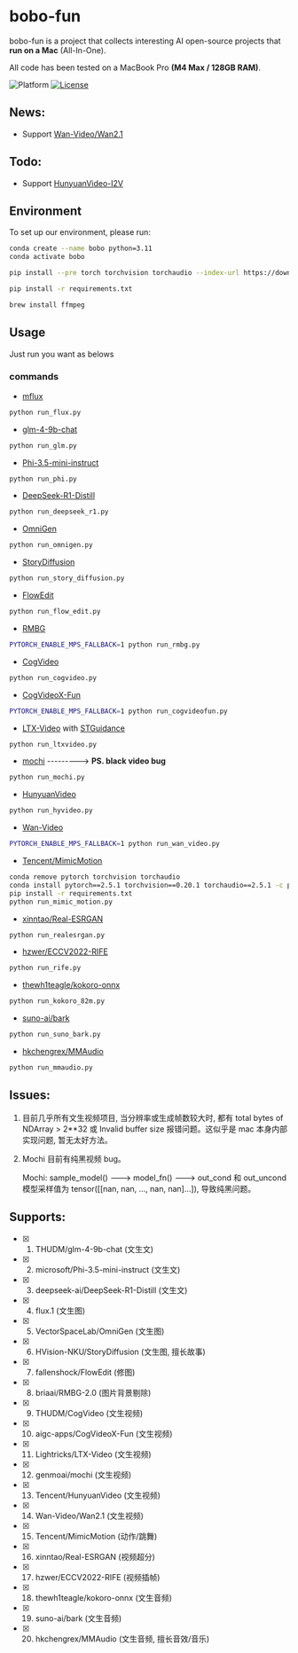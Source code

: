 # bobo-fun

bobo-fun is a project that collects interesting AI open-source projects that **run on a Mac** (All-In-One).

All code has been tested on a MacBook Pro **(M4 Max / 128GB RAM)**.

![Platform](https://img.shields.io/badge/platform-macOS-blue?style=flat-square)
[![License](https://img.shields.io/badge/License-Apache%202.0-blue.svg)](https://opensource.org/license/apache-2-0)

## News:
- Support [Wan-Video/Wan2.1](https://github.com/Wan-Video/Wan2.1)

## Todo:
- Support [HunyuanVideo-I2V](https://github.com/Tencent/HunyuanVideo-I2V)

## Environment
To set up our environment, please run:
```sh
conda create --name bobo python=3.11
conda activate bobo
```
```sh
pip install --pre torch torchvision torchaudio --index-url https://download.pytorch.org/whl/nightly/cpu
```
```sh
pip install -r requirements.txt
```
```sh
brew install ffmpeg
```

## Usage
Just run you want as belows

### commands

- [mflux](https://github.com/filipstrand/mflux)
```sh
python run_flux.py
```
- [glm-4-9b-chat](https://huggingface.co/THUDM/glm-4-9b-chat)
```sh
python run_glm.py
```
- [Phi-3.5-mini-instruct](https://huggingface.co/microsoft/Phi-3.5-mini-instruct)
```sh
python run_phi.py
```
- [DeepSeek-R1-Distill](https://huggingface.co/deepseek-ai)
```sh
python run_deepseek_r1.py
```
- [OmniGen](https://github.com/VectorSpaceLab/OmniGen)
```sh
python run_omnigen.py
```
- [StoryDiffusion](https://github.com/HVision-NKU/StoryDiffusion)
```sh
python run_story_diffusion.py
```
- [FlowEdit](https://github.com/fallenshock/FlowEdit)
```sh
python run_flow_edit.py
```
- [RMBG](https://huggingface.co/briaai/RMBG-2.0)
```sh
PYTORCH_ENABLE_MPS_FALLBACK=1 python run_rmbg.py
```
- [CogVideo](https://github.com/THUDM/CogVideo)
```sh
python run_cogvideo.py
```
- [CogVideoX-Fun](https://github.com/aigc-apps/CogVideoX-Fun)
```sh
PYTORCH_ENABLE_MPS_FALLBACK=1 python run_cogvideofun.py
```
- [LTX-Video](https://github.com/Lightricks/LTX-Video) with [STGuidance](https://github.com/junhahyung/STGuidance)
```sh
python run_ltxvideo.py
```
- [mochi](https://github.com/genmoai/mochi) ---------> **PS. black video bug**
```sh
python run_mochi.py
```
- [HunyuanVideo](https://github.com/Tencent/HunyuanVideo)
```sh
python run_hyvideo.py
```
- [Wan-Video](https://github.com/Wan-Video/Wan2.1)
```sh
PYTORCH_ENABLE_MPS_FALLBACK=1 python run_wan_video.py
```
- [Tencent/MimicMotion](https://github.com/Tencent/MimicMotion)
```sh
conda remove pytorch torchvision torchaudio
conda install pytorch==2.5.1 torchvision==0.20.1 torchaudio==2.5.1 -c pytorch
pip install -r requirements.txt
python run_mimic_motion.py
```
- [xinntao/Real-ESRGAN](https://github.com/xinntao/Real-ESRGAN)
```sh
python run_realesrgan.py
```
- [hzwer/ECCV2022-RIFE](https://github.com/hzwer/ECCV2022-RIFE)
```sh
python run_rife.py
```
- [thewh1teagle/kokoro-onnx](https://github.com/thewh1teagle/kokoro-onnx)
```sh
python run_kokoro_82m.py
```
- [suno-ai/bark](https://github.com/suno-ai/bark)
```sh
python run_suno_bark.py
```
- [hkchengrex/MMAudio](https://github.com/hkchengrex/MMAudio)
```sh
python run_mmaudio.py
```

## Issues:
1. 目前几乎所有文生视频项目, 当分辨率或生成帧数较大时, 都有 total bytes of NDArray > 2**32 或 Invalid buffer size 报错问题。这似乎是 mac 本身内部实现问题, 暂无太好方法。

2. Mochi 目前有纯黑视频 bug。

   Mochi: sample_model() ---> model_fn() ---> out_cond 和 out_uncond 模型采样值为 tensor([[nan, nan, ..., nan, nan]...]), 导致纯黑问题。

## Supports:
- [x] 1. THUDM/glm-4-9b-chat               (文生文)
- [x] 2. microsoft/Phi-3.5-mini-instruct   (文生文)
- [x] 3. deepseek-ai/DeepSeek-R1-Distill   (文生文)

- [x] 4. flux.1                            (文生图)
- [x] 5. VectorSpaceLab/OmniGen            (文生图)
- [X] 6. HVision-NKU/StoryDiffusion        (文生图, 擅长故事)
- [X] 7. fallenshock/FlowEdit              (修图)
- [X] 8. briaai/RMBG-2.0                   (图片背景剔除)

- [x] 9. THUDM/CogVideo                    (文生视频)
- [x] 10. aigc-apps/CogVideoX-Fun           (文生视频)
- [X] 11. Lightricks/LTX-Video             (文生视频)
- [X] 12. genmoai/mochi                    (文生视频)
- [X] 13. Tencent/HunyuanVideo             (文生视频)
- [X] 14. Wan-Video/Wan2.1                 (文生视频)

- [X] 15. Tencent/MimicMotion              (动作/跳舞)

- [X] 16. xinntao/Real-ESRGAN              (视频超分)
- [X] 17. hzwer/ECCV2022-RIFE              (视频插帧)

- [X] 18. thewh1teagle/kokoro-onnx         (文生音频)
- [X] 19. suno-ai/bark                     (文生音频)
- [X] 20. hkchengrex/MMAudio               (文生音频, 擅长音效/音乐)
